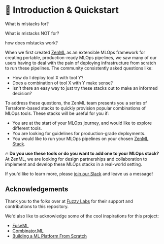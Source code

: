 # 👋 Introduction & Quickstart

What is mlstacks for?

What is mlstacks NOT for?

how does mlstacks work?












When we first created [ZenML](https://zenml.io) as an extensible MLOps framework
for creating portable, production-ready MLOps pipelines, we saw many of our
users having to deal with the pain of deploying infrastructure from scratch to
run these pipelines. The community consistently asked questions like:

- How do I deploy tool X with tool Y?
- Does a combination of tool X with Y make sense?
- Isn't there an easy way to just try these stacks out to make an informed
  decision?

To address these questions, the ZenML team presents you a series of
Terraform-based stacks to quickly provision popular combinations of MLOps tools.
These stacks will be useful for you if:

- You are at the start of your MLOps journey, and would like to explore
  different tools.
- You are looking for guidelines for production-grade deployments.
- You would like to run your MLOps pipelines on your chosen
  [ZenML Stack](https://docs.zenml.io/user-guide/starter-guide/understand-stacks).

🔥 **Do you use these tools or do you want to add one to your MLOps stack?** At
ZenML, we are looking for design partnerships and collaboration to implement and
develop these MLOps stacks in a real-world setting.

If you'd like to learn more, please
[join our Slack](https://zenml.io/slack-invite/) and leave us a message!

## Acknowledgements

Thank you to the folks over at [Fuzzy Labs](https://www.fuzzylabs.ai/) for their
support and contributions to this repository.

We'd also like to acknowledge some of the cool inspirations for this project:

- [FuseML](https://fuseml.github.io/)
- [Combinator.ML](https://combinator.ml/)
- [Building a ML Platform From Scratch](https://www.aporia.com/blog/building-an-ml-platform-from-scratch/)
